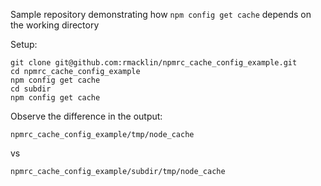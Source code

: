 Sample repository demonstrating how `npm config get cache` depends on the
working directory

Setup:
```
git clone git@github.com:rmacklin/npmrc_cache_config_example.git
cd npmrc_cache_config_example
npm config get cache
cd subdir
npm config get cache
```

Observe the difference in the output:
```
npmrc_cache_config_example/tmp/node_cache
```
vs
```
npmrc_cache_config_example/subdir/tmp/node_cache
```
